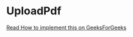 # UploadPdf
[Read How to implement this on GeeksForGeeks](https://www.geeksforgeeks.org/how-to-upload-pdf-files-in-firebase-storage-in-android/)
